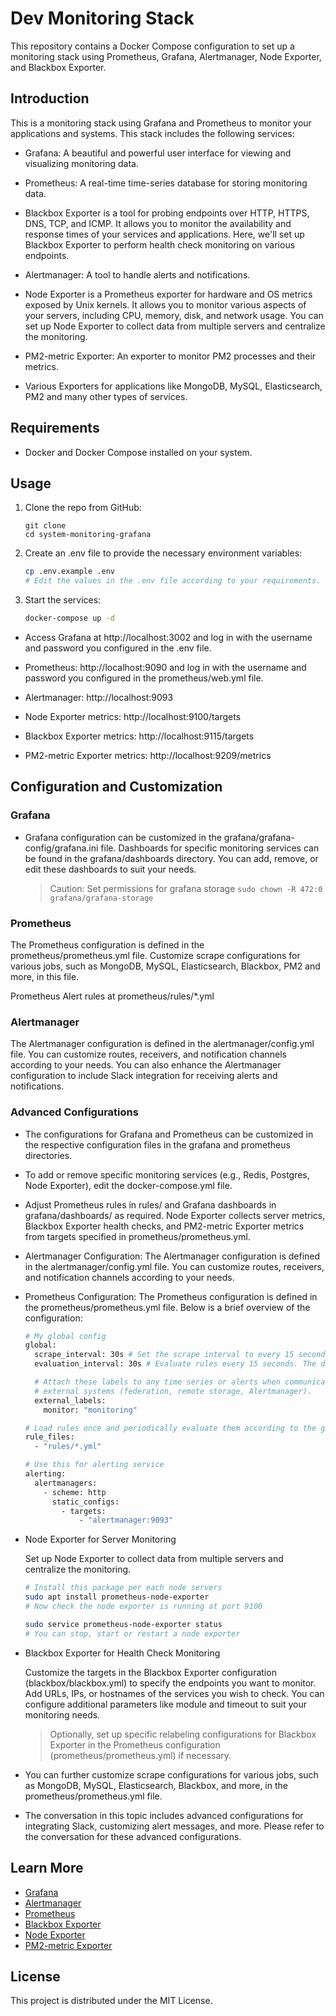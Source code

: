 # Dev Monitoring Stack

This repository contains a Docker Compose configuration to set up a monitoring stack using Prometheus, Grafana, Alertmanager, Node Exporter, and Blackbox Exporter.

## Introduction

This is a monitoring stack using Grafana and Prometheus to monitor your applications and systems. This stack includes the following services:

- Grafana: A beautiful and powerful user interface for viewing and visualizing monitoring data.

- Prometheus: A real-time time-series database for storing monitoring data.

- Blackbox Exporter is a tool for probing endpoints over HTTP, HTTPS, DNS, TCP, and ICMP. It allows you to monitor the availability and response times of your services and applications. Here, we'll set up Blackbox Exporter to perform health check monitoring on various endpoints.

- Alertmanager: A tool to handle alerts and notifications.

- Node Exporter is a Prometheus exporter for hardware and OS metrics exposed by Unix kernels. It allows you to monitor various aspects of your servers, including CPU, memory, disk, and network usage. You can set up Node Exporter to collect data from multiple servers and centralize the monitoring.

- PM2-metric Exporter: An exporter to monitor PM2 processes and their metrics.

- Various Exporters for applications like MongoDB, MySQL, Elasticsearch, PM2 and many other types of services.

## Requirements

- Docker and Docker Compose installed on your system.

## Usage

1. Clone the repo from GitHub:

   ```shell
   git clone
   cd system-monitoring-grafana
   ```

2. Create an .env file to provide the necessary environment variables:

   ```sh
   cp .env.example .env
   # Edit the values in the .env file according to your requirements.
   ```

3. Start the services:

   ```sh
   docker-compose up -d
   ```

- Access Grafana at http://localhost:3002 and log in with the username and password you configured in the .env file.

- Prometheus: http://localhost:9090 and log in with the username and password you configured in the prometheus/web.yml file.

- Alertmanager: http://localhost:9093

- Node Exporter metrics: http://localhost:9100/targets

- Blackbox Exporter metrics: http://localhost:9115/targets

- PM2-metric Exporter metrics: http://localhost:9209/metrics

## Configuration and Customization

### Grafana

- Grafana configuration can be customized in the grafana/grafana-config/grafana.ini file.
  Dashboards for specific monitoring services can be found in the grafana/dashboards directory. You can add, remove, or edit these dashboards to suit your needs.
  > Caution: Set permissions for grafana storage `sudo chown -R 472:0 grafana/grafana-storage`

### Prometheus

The Prometheus configuration is defined in the prometheus/prometheus.yml file. Customize scrape configurations for various jobs, such as MongoDB, MySQL, Elasticsearch, Blackbox, PM2 and more, in this file.

Prometheus Alert rules at prometheus/rules/\*.yml

### Alertmanager

The Alertmanager configuration is defined in the alertmanager/config.yml file. You can customize routes, receivers, and notification channels according to your needs.
You can also enhance the Alertmanager configuration to include Slack integration for receiving alerts and notifications.

### Advanced Configurations

- The configurations for Grafana and Prometheus can be customized in the respective configuration files in the grafana and prometheus directories.

- To add or remove specific monitoring services (e.g., Redis, Postgres, Node Exporter), edit the docker-compose.yml file.

- Adjust Prometheus rules in rules/ and Grafana dashboards in grafana/dashboards/ as required. Node Exporter collects server metrics, Blackbox Exporter health checks, and PM2-metric Exporter metrics from targets specified in prometheus/prometheus.yml.

- Alertmanager Configuration:
  The Alertmanager configuration is defined in the alertmanager/config.yml file. You can customize routes, receivers, and notification channels according to your needs.

- Prometheus Configuration:
  The Prometheus configuration is defined in the prometheus/prometheus.yml file. Below is a brief overview of the configuration:

  ```sh
  # My global config
  global:
    scrape_interval: 30s # Set the scrape interval to every 15 seconds. Default is every 1 minute.
    evaluation_interval: 30s # Evaluate rules every 15 seconds. The default is every 1 minute.

    # Attach these labels to any time series or alerts when communicating with
    # external systems (federation, remote storage, Alertmanager).
    external_labels:
      monitor: "monitoring"

  # Load rules once and periodically evaluate them according to the global 'evaluation_interval'.
  rule_files:
    - "rules/*.yml"

  # Use this for alerting service
  alerting:
    alertmanagers:
      - scheme: http
        static_configs:
          - targets:
              - "alertmanager:9093"

  ```

- Node Exporter for Server Monitoring

  Set up Node Exporter to collect data from multiple servers and centralize the monitoring.

  ```sh
  # Install this package per each node servers
  sudo apt install prometheus-node-exporter
  # Now check the node exporter is running at port 9100

  sudo service prometheus-node-exporter status
  # You can stop, start or restart a node exporter
  ```

- Blackbox Exporter for Health Check Monitoring

  Customize the targets in the Blackbox Exporter configuration (blackbox/blackbox.yml) to specify the endpoints you want to monitor. Add URLs, IPs, or hostnames of the services you wish to check. You can configure additional parameters like module and timeout to suit your monitoring needs.

  > Optionally, set up specific relabeling configurations for Blackbox Exporter in the Prometheus configuration (prometheus/prometheus.yml) if necessary.

- You can further customize scrape configurations for various jobs, such as MongoDB, MySQL, Elasticsearch, Blackbox, and more, in the prometheus/prometheus.yml file.

- The conversation in this topic includes advanced configurations for integrating Slack, customizing alert messages, and more. Please refer to the conversation for these advanced configurations.

## Learn More

- [Grafana](https://github.com/percona/grafana-dashboards/tree/pmm-1.x/dashboards)
- [Alertmanager](https://samber.github.io/awesome-prometheus-alerts/alertmanager)
- [Prometheus](https://prometheus.io/docs/prometheus/latest/configuration/configuration/)
- [Blackbox Exporter](https://github.com/prometheus/blackbox_exporter)
- [Node Exporter](https://devopscube.com/monitor-linux-servers-prometheus-node-exporter/)
- [PM2-metric Exporter](https://github.com/saikatharryc/pm2-prometheus-exporter)

## License

This project is distributed under the MIT License.
